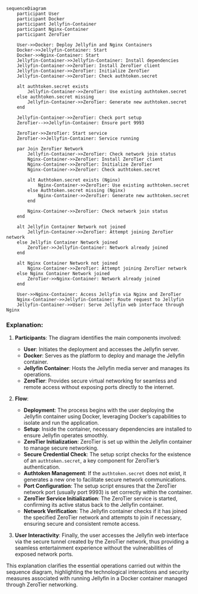 ```mermaid
sequenceDiagram
    participant User
    participant Docker
    participant Jellyfin-Container
    participant Nginx-Container
    participant ZeroTier

    User->>Docker: Deploy Jellyfin and Nginx Containers
    Docker->>Jellyfin-Container: Start
    Docker->>Nginx-Container: Start
    Jellyfin-Container->>Jellyfin-Container: Install dependencies
    Jellyfin-Container->>ZeroTier: Install ZeroTier client
    Jellyfin-Container->>ZeroTier: Initialize ZeroTier
    Jellyfin-Container->>ZeroTier: Check authtoken.secret

    alt authtoken.secret exists
        Jellyfin-Container->>ZeroTier: Use existing authtoken.secret
    else authtoken.secret missing
        Jellyfin-Container->>ZeroTier: Generate new authtoken.secret
    end

    Jellyfin-Container->>ZeroTier: Check port setup
    ZeroTier-->>Jellyfin-Container: Ensure port 9993

    ZeroTier->>ZeroTier: Start service
    ZeroTier->>Jellyfin-Container: Service running

    par Join ZeroTier Network
        Jellyfin-Container->>ZeroTier: Check network join status
        Nginx-Container->>ZeroTier: Install ZeroTier client
        Nginx-Container->>ZeroTier: Initialize ZeroTier
        Nginx-Container->>ZeroTier: Check authtoken.secret

        alt Authtoken.secret exists (Nginx)
            Nginx-Container->>ZeroTier: Use existing authtoken.secret
        else Authtoken.secret missing (Nginx)
            Nginx-Container->>ZeroTier: Generate new authtoken.secret
        end

        Nginx-Container->>ZeroTier: Check network join status
    end

    alt Jellyfin Container Network not joined
        Jellyfin-Container->>ZeroTier: Attempt joining ZeroTier network
    else Jellyfin Container Network joined
        ZeroTier->>Jellyfin-Container: Network already joined
    end
    
    alt Nginx Container Network not joined
        Nginx-Container->>ZeroTier: Attempt joining ZeroTier network
    else Nginx Container Network joined
        ZeroTier->>Nginx-Container: Network already joined
    end
    
    User->>Nginx-Container: Access Jellyfin via Nginx and ZeroTier
    Nginx-Container->>Jellyfin-Container: Route request to Jellyfin
    Jellyfin-Container->>User: Serve Jellyfin web interface through Nginx
```

### Explanation:
1. **Participants**: The diagram identifies the main components involved:
   - **User**: Initiates the deployment and accesses the Jellyfin server.
   - **Docker**: Serves as the platform to deploy and manage the Jellyfin container.
   - **Jellyfin Container**: Hosts the Jellyfin media server and manages its operations.
   - **ZeroTier**: Provides secure virtual networking for seamless and remote access without exposing ports directly to the internet.
   
2. **Flow**: 
   - **Deployment**: The process begins with the user deploying the Jellyfin container using Docker, leveraging Docker’s capabilities to isolate and run the application.
   - **Setup**: Inside the container, necessary dependencies are installed to ensure Jellyfin operates smoothly.
   - **ZeroTier Initialization**: ZeroTier is set up within the Jellyfin container to manage secure networking.
   - **Secure Credential Check**: The setup script checks for the existence of an `authtoken.secret`, a key component for ZeroTier’s authentication.
   - **Authtoken Management**: If the `authtoken.secret` does not exist, it generates a new one to facilitate secure network communications.
   - **Port Configuration**: The setup script ensures that the ZeroTier network port (usually port 9993) is set correctly within the container.
   - **ZeroTier Service Initialization**: The ZeroTier service is started, confirming its active status back to the Jellyfin container.
   - **Network Verification**: The Jellyfin container checks if it has joined the specified ZeroTier network and attempts to join if necessary, ensuring secure and consistent remote access.

3. **User Interactivity**: Finally, the user accesses the Jellyfin web interface via the secure tunnel created by the ZeroTier network, thus providing a seamless entertainment experience without the vulnerabilities of exposed network ports.

This explanation clarifies the essential operations carried out within the sequence diagram, highlighting the technological interactions and security measures associated with running Jellyfin in a Docker container managed through ZeroTier networking.